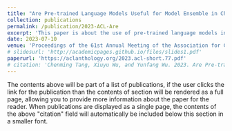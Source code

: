 ```yaml
---
title: "Are Pre-trained Language Models Useful for Model Ensemble in Chinese Grammatical Error Correction?"
collection: publications
permalink: /publication/2023-ACL-Are
excerpt: 'This paper is about the use of pre-trained language models in model ensemble for Chinese grammatical error correction.'
date: 2023-07-10
venue: 'Proceedings of the 61st Annual Meeting of the Association for Computational Linguistics (Volume 2: Short Papers) (ACL'23 Main Conference)'
# slidesurl: 'http://academicpages.github.io/files/slides1.pdf'
paperurl: 'https://aclanthology.org/2023.acl-short.77.pdf'
# citation: 'Chenming Tang, Xiuyu Wu, and Yunfang Wu. 2023. Are Pre-trained Language Models Useful for Model Ensemble in Chinese Grammatical Error Correction?. In Proceedings of the 61st Annual Meeting of the Association for Computational Linguistics (Volume 2: Short Papers), pages 893–901, Toronto, Canada. Association for Computational Linguistics.'
---
```


The contents above will be part of a list of publications, if the user clicks the link for the publication than the contents of section will be rendered as a full page, allowing you to provide more information about the paper for the reader. When publications are displayed as a single page, the contents of the above "citation" field will automatically be included below this section in a smaller font.
